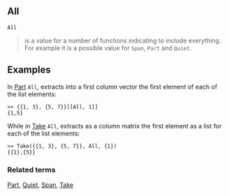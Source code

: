 ## All

```
All
```

> is a value for a number of functions indicating to include everything. For example it is a possible value for `Span`, `Part`  and `Quiet`. 

## Examples

In [Part](Part.md) `All`, extracts into a first column vector the first element of each of the list elements:

```
>> {{1, 3}, {5, 7}}[[All, 1]]
{1,5}
```
   
While in [Take](Take.md) `All`, extracts as a column matrix the first element as a list for each of the list elements:

```
>> Take({{1, 3}, {5, 7}}, All, {1})
{{1},{5}}
```

### Related terms 
[Part](Part.md), [Quiet](Quiet.md), [Span](Span.md), [Take](Take.md)
